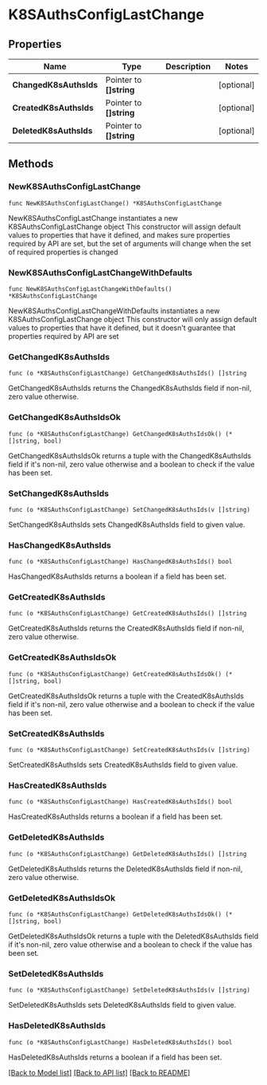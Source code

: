 # K8SAuthsConfigLastChange

## Properties

Name | Type | Description | Notes
------------ | ------------- | ------------- | -------------
**ChangedK8sAuthsIds** | Pointer to **[]string** |  | [optional] 
**CreatedK8sAuthsIds** | Pointer to **[]string** |  | [optional] 
**DeletedK8sAuthsIds** | Pointer to **[]string** |  | [optional] 

## Methods

### NewK8SAuthsConfigLastChange

`func NewK8SAuthsConfigLastChange() *K8SAuthsConfigLastChange`

NewK8SAuthsConfigLastChange instantiates a new K8SAuthsConfigLastChange object
This constructor will assign default values to properties that have it defined,
and makes sure properties required by API are set, but the set of arguments
will change when the set of required properties is changed

### NewK8SAuthsConfigLastChangeWithDefaults

`func NewK8SAuthsConfigLastChangeWithDefaults() *K8SAuthsConfigLastChange`

NewK8SAuthsConfigLastChangeWithDefaults instantiates a new K8SAuthsConfigLastChange object
This constructor will only assign default values to properties that have it defined,
but it doesn't guarantee that properties required by API are set

### GetChangedK8sAuthsIds

`func (o *K8SAuthsConfigLastChange) GetChangedK8sAuthsIds() []string`

GetChangedK8sAuthsIds returns the ChangedK8sAuthsIds field if non-nil, zero value otherwise.

### GetChangedK8sAuthsIdsOk

`func (o *K8SAuthsConfigLastChange) GetChangedK8sAuthsIdsOk() (*[]string, bool)`

GetChangedK8sAuthsIdsOk returns a tuple with the ChangedK8sAuthsIds field if it's non-nil, zero value otherwise
and a boolean to check if the value has been set.

### SetChangedK8sAuthsIds

`func (o *K8SAuthsConfigLastChange) SetChangedK8sAuthsIds(v []string)`

SetChangedK8sAuthsIds sets ChangedK8sAuthsIds field to given value.

### HasChangedK8sAuthsIds

`func (o *K8SAuthsConfigLastChange) HasChangedK8sAuthsIds() bool`

HasChangedK8sAuthsIds returns a boolean if a field has been set.

### GetCreatedK8sAuthsIds

`func (o *K8SAuthsConfigLastChange) GetCreatedK8sAuthsIds() []string`

GetCreatedK8sAuthsIds returns the CreatedK8sAuthsIds field if non-nil, zero value otherwise.

### GetCreatedK8sAuthsIdsOk

`func (o *K8SAuthsConfigLastChange) GetCreatedK8sAuthsIdsOk() (*[]string, bool)`

GetCreatedK8sAuthsIdsOk returns a tuple with the CreatedK8sAuthsIds field if it's non-nil, zero value otherwise
and a boolean to check if the value has been set.

### SetCreatedK8sAuthsIds

`func (o *K8SAuthsConfigLastChange) SetCreatedK8sAuthsIds(v []string)`

SetCreatedK8sAuthsIds sets CreatedK8sAuthsIds field to given value.

### HasCreatedK8sAuthsIds

`func (o *K8SAuthsConfigLastChange) HasCreatedK8sAuthsIds() bool`

HasCreatedK8sAuthsIds returns a boolean if a field has been set.

### GetDeletedK8sAuthsIds

`func (o *K8SAuthsConfigLastChange) GetDeletedK8sAuthsIds() []string`

GetDeletedK8sAuthsIds returns the DeletedK8sAuthsIds field if non-nil, zero value otherwise.

### GetDeletedK8sAuthsIdsOk

`func (o *K8SAuthsConfigLastChange) GetDeletedK8sAuthsIdsOk() (*[]string, bool)`

GetDeletedK8sAuthsIdsOk returns a tuple with the DeletedK8sAuthsIds field if it's non-nil, zero value otherwise
and a boolean to check if the value has been set.

### SetDeletedK8sAuthsIds

`func (o *K8SAuthsConfigLastChange) SetDeletedK8sAuthsIds(v []string)`

SetDeletedK8sAuthsIds sets DeletedK8sAuthsIds field to given value.

### HasDeletedK8sAuthsIds

`func (o *K8SAuthsConfigLastChange) HasDeletedK8sAuthsIds() bool`

HasDeletedK8sAuthsIds returns a boolean if a field has been set.


[[Back to Model list]](../README.md#documentation-for-models) [[Back to API list]](../README.md#documentation-for-api-endpoints) [[Back to README]](../README.md)


